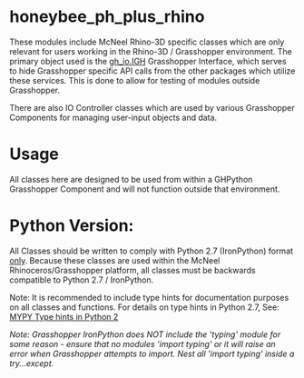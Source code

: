 # honeybee_ph_plus_rhino
These modules include McNeel Rhino-3D specific classes which are only relevant for users working in the Rhino-3D / Grasshopper environment. The primary object used is the [gh_io.IGH](https://github.com/PH-Tools/honeybee_ph/blob/761d2d49e30c17950e739cf11aee964c8ded220f/honeybee_ph_rhino/gh_io.py#L60) Grasshopper Interface, which serves to hide Grasshopper specific API calls from the other packages which utilize these services. This is done to allow for testing of modules outside Grasshopper.

There are also IO Controller classes which are used by various Grasshopper Components for managing user-input objects and data.

# Usage
All classes here are designed to be used from within a GHPython Grasshopper Component and will not function outside that environment.

# Python Version:
All Classes should be written to comply with Python 2.7 (IronPython) format <u>only</u>. Because these classes are used within the McNeel Rhinoceros/Grasshopper platform, all classes must be backwards compatible to Python 2.7 / IronPython.

Note: It is recommended to include type hints for documentation purposes on all classes and functions. For details on type hints in Python 2.7, See: [MYPY Type hints in Python 2](https://mypy.readthedocs.io/en/stable/cheat_sheet.html)

<i>Note: Grasshopper IronPython does NOT include the 'typing' module for some reason - ensure that no modules 'import typing' or it will raise an error when Grasshopper attempts to import. Nest all 'import typing' inside a try...except.</i>